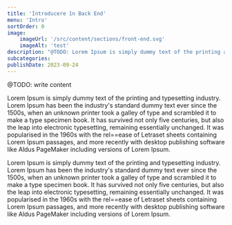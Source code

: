 ```yaml
---
title: 'Introducere în Back End'
menu: 'Intro'
sortOrder: 0
image:
    imageUrl: '/src/content/sections/front-end.svg'
    imageAlt: 'test'
description: "@TODO: Lorem Ipsum is simply dummy text of the printing and typesetting industry. Lorem Ipsum has been the industry's standard dummy text ever since the 1500s"
subcategories:
publishDate: 2023-09-24
---
```


@TODO: write content

Lorem Ipsum is simply dummy text of the printing and typesetting industry. Lorem Ipsum has been the industry's standard dummy text ever since the 1500s, when an unknown printer took a galley of type and scrambled it to make a type specimen book. It has survived not only five centuries, but also the leap into electronic typesetting, remaining essentially unchanged. It was popularised in the 1960s with the rel==ease of Letraset sheets containing Lorem Ipsum passages, and more recently with desktop publishing software like Aldus PageMaker including versions of Lorem Ipsum.

Lorem Ipsum is simply dummy text of the printing and typesetting industry. Lorem Ipsum has been the industry's standard dummy text ever since the 1500s, when an unknown printer took a galley of type and scrambled it to make a type specimen book. It has survived not only five centuries, but also the leap into electronic typesetting, remaining essentially unchanged. It was popularised in the 1960s with the rel==ease of Letraset sheets containing Lorem Ipsum passages, and more recently with desktop publishing software like Aldus PageMaker including versions of Lorem Ipsum.
